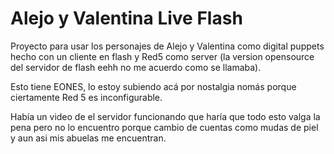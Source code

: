 # Alejo y Valentina Live Flash
Proyecto para usar los personajes de Alejo y Valentina como digital puppets hecho con un cliente en flash y Red5 como server (la version opensource del servidor de flash eehh no me acuerdo como se llamaba).

Esto tiene EONES, lo estoy subiendo acá por nostalgia nomás porque ciertamente Red 5 es inconfigurable.

Había un video de el servidor funcionando que haría que todo esto valga la pena pero no lo encuentro porque cambio de cuentas como mudas de piel y aun asi mis abuelas me encuentran.



